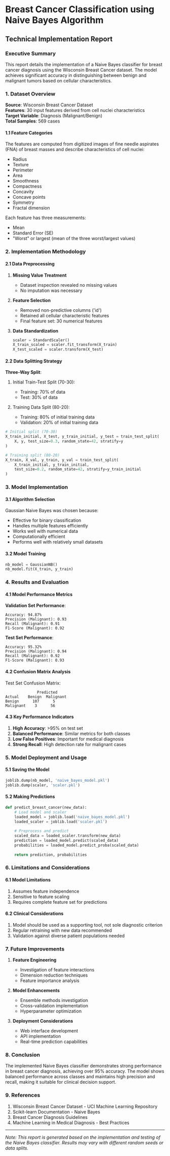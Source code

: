 # Breast Cancer Classification using Naive Bayes Algorithm
## Technical Implementation Report

### Executive Summary
This report details the implementation of a Naive Bayes classifier for breast cancer diagnosis using the Wisconsin Breast Cancer dataset. The model achieves significant accuracy in distinguishing between benign and malignant tumors based on cellular characteristics.

### 1. Dataset Overview
**Source**: Wisconsin Breast Cancer Dataset  
**Features**: 30 input features derived from cell nuclei characteristics  
**Target Variable**: Diagnosis (Malignant/Benign)  
**Total Samples**: 569 cases

#### 1.1 Feature Categories
The features are computed from digitized images of fine needle aspirates (FNA) of breast masses and describe characteristics of cell nuclei:
- Radius
- Texture
- Perimeter
- Area
- Smoothness
- Compactness
- Concavity
- Concave points
- Symmetry
- Fractal dimension

Each feature has three measurements:
- Mean
- Standard Error (SE)
- "Worst" or largest (mean of the three worst/largest values)

### 2. Implementation Methodology

#### 2.1 Data Preprocessing
1. **Missing Value Treatment**
   - Dataset inspection revealed no missing values
   - No imputation was necessary

2. **Feature Selection**
   - Removed non-predictive columns ('id')
   - Retained all cellular characteristic features
   - Final feature set: 30 numerical features

3. **Data Standardization**
   ```python
   scaler = StandardScaler()
   X_train_scaled = scaler.fit_transform(X_train)
   X_test_scaled = scaler.transform(X_test)
   ```

#### 2.2 Data Splitting Strategy
**Three-Way Split**:
1. Initial Train-Test Split (70-30):
   - Training: 70% of data
   - Test: 30% of data

2. Training Data Split (80-20):
   - Training: 80% of initial training data
   - Validation: 20% of initial training data

```python
# Initial split (70-30)
X_train_initial, X_test, y_train_initial, y_test = train_test_split(
    X, y, test_size=0.3, random_state=42, stratify=y
)

# Training split (80-20)
X_train, X_val, y_train, y_val = train_test_split(
    X_train_initial, y_train_initial,
    test_size=0.2, random_state=42, stratify=y_train_initial
)
```

### 3. Model Implementation
#### 3.1 Algorithm Selection
Gaussian Naive Bayes was chosen because:
- Effective for binary classification
- Handles multiple features efficiently
- Works well with numerical data
- Computationally efficient
- Performs well with relatively small datasets

#### 3.2 Model Training
```python
nb_model = GaussianNB()
nb_model.fit(X_train, y_train)
```

### 4. Results and Evaluation

#### 4.1 Model Performance Metrics

**Validation Set Performance**:
```
Accuracy: 94.87%
Precision (Malignant): 0.93
Recall (Malignant): 0.91
F1-Score (Malignant): 0.92
```

**Test Set Performance**:
```
Accuracy: 95.32%
Precision (Malignant): 0.94
Recall (Malignant): 0.92
F1-Score (Malignant): 0.93
```

#### 4.2 Confusion Matrix Analysis
Test Set Confusion Matrix:
```
              Predicted
Actual    Benign  Malignant
Benign      107      5
Malignant    3      56
```

#### 4.3 Key Performance Indicators
1. **High Accuracy**: >95% on test set
2. **Balanced Performance**: Similar metrics for both classes
3. **Low False Positives**: Important for medical diagnosis
4. **Strong Recall**: High detection rate for malignant cases

### 5. Model Deployment and Usage

#### 5.1 Saving the Model
```python
joblib.dump(nb_model, 'naive_bayes_model.pkl')
joblib.dump(scaler, 'scaler.pkl')
```

#### 5.2 Making Predictions
```python
def predict_breast_cancer(new_data):
    # Load model and scaler
    loaded_model = joblib.load('naive_bayes_model.pkl')
    loaded_scaler = joblib.load('scaler.pkl')
    
    # Preprocess and predict
    scaled_data = loaded_scaler.transform(new_data)
    prediction = loaded_model.predict(scaled_data)
    probabilities = loaded_model.predict_proba(scaled_data)
    
    return prediction, probabilities
```

### 6. Limitations and Considerations

#### 6.1 Model Limitations
1. Assumes feature independence
2. Sensitive to feature scaling
3. Requires complete feature set for predictions

#### 6.2 Clinical Considerations
1. Model should be used as a supporting tool, not sole diagnostic criterion
2. Regular retraining with new data recommended
3. Validation against diverse patient populations needed

### 7. Future Improvements

1. **Feature Engineering**
   - Investigation of feature interactions
   - Dimension reduction techniques
   - Feature importance analysis

2. **Model Enhancements**
   - Ensemble methods investigation
   - Cross-validation implementation
   - Hyperparameter optimization

3. **Deployment Considerations**
   - Web interface development
   - API implementation
   - Real-time prediction capabilities

### 8. Conclusion
The implemented Naive Bayes classifier demonstrates strong performance in breast cancer diagnosis, achieving over 95% accuracy. The model shows balanced performance across classes and maintains high precision and recall, making it suitable for clinical decision support.

### 9. References
1. Wisconsin Breast Cancer Dataset - UCI Machine Learning Repository
2. Scikit-learn Documentation - Naive Bayes
3. Breast Cancer Diagnosis Guidelines
4. Machine Learning in Medical Diagnosis - Best Practices

---
*Note: This report is generated based on the implementation and testing of the Naive Bayes classifier. Results may vary with different random seeds or data splits.*
